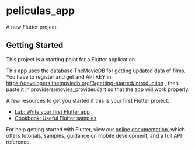 # peliculas_app

A new Flutter project.

## Getting Started

This project is a starting point for a Flutter application.

This app uses the database TheMovieDB for getting updated data of films. You have to register and get and API KEY in https://developers.themoviedb.org/3/getting-started/introduction , then paste it in providers/movies_provider.dart so that the app will work properly.

A few resources to get you started if this is your first Flutter project:

- [Lab: Write your first Flutter app](https://flutter.dev/docs/get-started/codelab)
- [Cookbook: Useful Flutter samples](https://flutter.dev/docs/cookbook)

For help getting started with Flutter, view our
[online documentation](https://flutter.dev/docs), which offers tutorials,
samples, guidance on mobile development, and a full API reference.
